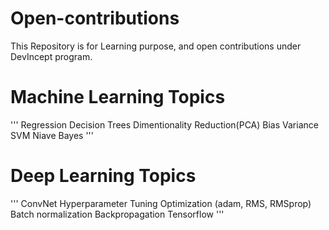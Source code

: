 # Open-contributions
This Repository is for Learning purpose, and open contributions under DevIncept program.

# Machine Learning Topics
'''
Regression
Decision Trees
Dimentionality Reduction(PCA)
Bias Variance
SVM
Niave Bayes
'''

# Deep Learning Topics
'''
ConvNet
Hyperparameter Tuning
Optimization (adam, RMS, RMSprop)
Batch normalization
Backpropagation
Tensorflow
'''

